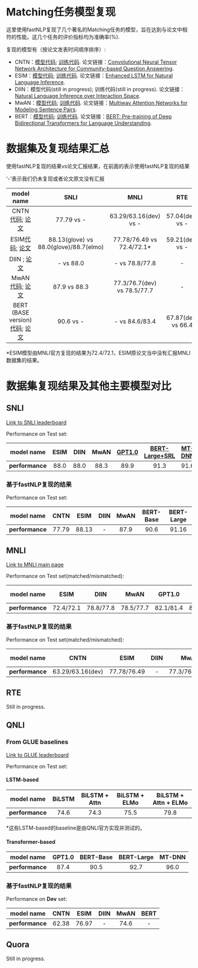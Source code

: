 # Matching任务模型复现
这里使用fastNLP复现了几个著名的Matching任务的模型，旨在达到与论文中相符的性能。这几个任务的评价指标均为准确率(%).

复现的模型有（按论文发表时间顺序排序）:
- CNTN：[模型代码](model/cntn.py); [训练代码](matching_cntn.py).
论文链接：[Convolutional Neural Tensor Network Architecture for Community-based Question Answering](https://www.aaai.org/ocs/index.php/IJCAI/IJCAI15/paper/view/11401/10844). 
- ESIM：[模型代码](model/esim.py); [训练代码](matching_esim.py).
论文链接：[Enhanced LSTM for Natural Language Inference](https://arxiv.org/pdf/1609.06038.pdf).
- DIIN：模型代码(still in progress)[](); 训练代码(still in progress)[]().
论文链接：[Natural Language Inference over Interaction Space](https://arxiv.org/pdf/1709.04348.pdf).
- MwAN：[模型代码](model/mwan.py); [训练代码](matching_mwan.py).
论文链接：[Multiway Attention Networks for Modeling Sentence Pairs](https://www.ijcai.org/proceedings/2018/0613.pdf).
- BERT：[模型代码](model/bert.py); [训练代码](matching_bert.py).
论文链接：[BERT: Pre-training of Deep Bidirectional Transformers for Language Understanding](https://arxiv.org/pdf/1810.04805.pdf).

# 数据集及复现结果汇总

使用fastNLP复现的结果vs论文汇报结果，在前面的表示使用fastNLP复现的结果

'\-'表示我们仍未复现或者论文原文没有汇报

model name | SNLI | MNLI | RTE | QNLI | Quora
:---: | :---: | :---: | :---: | :---: | :---:
CNTN [代码](model/cntn.py); [论文](https://www.aaai.org/ocs/index.php/IJCAI/IJCAI15/paper/view/11401/10844) | 77.79 vs - | 63.29/63.16(dev) vs - | 57.04(dev) vs - | 62.38(dev) vs - | - |
ESIM[代码](model/bert.py); [论文](https://arxiv.org/pdf/1609.06038.pdf) | 88.13(glove) vs 88.0(glove)/88.7(elmo) | 77.78/76.49 vs 72.4/72.1* | 59.21(dev) vs - | 76.97(dev) vs - | - |
DIIN [](); [论文](https://arxiv.org/pdf/1709.04348.pdf) | - vs 88.0 | - vs 78.8/77.8 | - | - | - vs 89.06 |
MwAN [代码](model/mwan.py); [论文](https://www.ijcai.org/proceedings/2018/0613.pdf) | 87.9 vs 88.3 | 77.3/76.7(dev) vs 78.5/77.7 | - | 74.6(dev) vs - | 85.6 vs 89.12 |
BERT (BASE version)[代码](model/bert.py); [论文](https://arxiv.org/pdf/1810.04805.pdf) | 90.6 vs - | - vs 84.6/83.4| 67.87(dev) vs 66.4 | 90.97(dev) vs 90.5 | - |

*ESIM模型由MNLI官方复现的结果为72.4/72.1，ESIM原论文当中没有汇报MNLI数据集的结果。

# 数据集复现结果及其他主要模型对比
## SNLI
[Link to SNLI leaderboard](https://nlp.stanford.edu/projects/snli/)

Performance on Test set:

model name | ESIM | DIIN | MwAN | [GPT1.0](https://s3-us-west-2.amazonaws.com/openai-assets/research-covers/language-unsupervised/language_understanding_paper.pdf) | [BERT-Large+SRL](https://arxiv.org/pdf/1809.02794.pdf) | [MT-DNN](https://arxiv.org/pdf/1901.11504.pdf) 
:---: | :---: | :---: | :---: | :---: | :---: | :---:
__performance__ | 88.0 | 88.0 | 88.3 | 89.9 | 91.3 | 91.6 |

### 基于fastNLP复现的结果
Performance on Test set:

model name | CNTN | ESIM | DIIN | MwAN | BERT-Base | BERT-Large
:---: | :---: | :---: | :---: | :---: |  :---: | :---:
__performance__ | 77.79 | 88.13 | - | 87.9 | 90.6 | 91.16

## MNLI
[Link to MNLI main page](https://www.nyu.edu/projects/bowman/multinli/)

Performance on Test set(matched/mismatched):

model name | ESIM | DIIN | MwAN | GPT1.0 | BERT-Base | MT-DNN 
:---: | :---: | :---: | :---: | :---: | :---: | :---:
__performance__ | 72.4/72.1 | 78.8/77.8 | 78.5/77.7 | 82.1/81.4 | 84.6/83.4 | 87.9/87.4 |

### 基于fastNLP复现的结果
Performance on Test set(matched/mismatched):

model name | CNTN | ESIM | DIIN | MwAN | BERT-Base 
:---: | :---: | :---: | :---: | :---: | :---: |
__performance__ | 63.29/63.16(dev) | 77.78/76.49 | - | 77.3/76.7(dev) | - |


## RTE

Still in progress.

## QNLI

### From GLUE baselines
[Link to GLUE leaderboard](https://gluebenchmark.com/leaderboard)

Performance on Test set:
#### LSTM-based
model name | BiLSTM | BiLSTM + Attn | BiLSTM + ELMo | BiLSTM + Attn + ELMo
:---: | :---: | :---: | :---: | :---: |
__performance__ | 74.6 | 74.3 | 75.5 | 79.8 |

*这些LSTM-based的baseline是由QNLI官方实现并测试的。

#### Transformer-based
model name | GPT1.0 | BERT-Base | BERT-Large | MT-DNN
:---: | :---: | :---: | :---: | :---: |
__performance__ | 87.4 | 90.5 | 92.7 | 96.0 |



### 基于fastNLP复现的结果
Performance on __Dev__ set:

model name | CNTN | ESIM | DIIN | MwAN | BERT 
:---: | :---: | :---: | :---: | :---: | :---:
__performance__ | 62.38  | 76.97 | - | 74.6 | -

## Quora

Still in progress.

